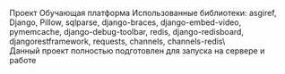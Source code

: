 Проект Обучающая платформа
Использованные библиотеки:
asgiref,
Django,
Pillow,
sqlparse,
django-braces,
django-embed-video,
pymemcache,
django-debug-toolbar,
redis,
django-redisboard,
djangorestframework,
requests,
channels,
channels-redis\\\
Данный проект полностью подготовлен для запуска на сервере и работе
